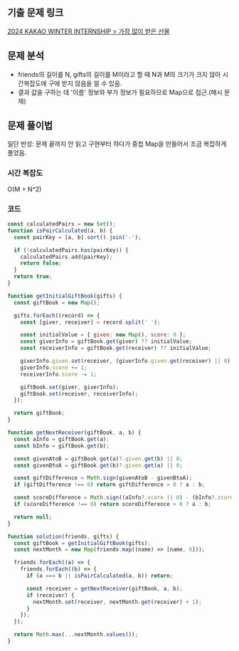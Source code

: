 ## 기출 문제 링크

[2024 KAKAO WINTER INTERNSHIP > 가장 많이 받은 선물](https://school.programmers.co.kr/learn/courses/30/lessons/258712)

## 문제 분석

- friends의 길이를 N, gifts의 길이를 M이라고 할 때 N과 M의 크기가 크지 않아 시간복잡도에 구애 받지 않음을 알 수 있음.
- 결과 값을 구하는 데 '이름' 정보와 부가 정보가 필요하므로 Map으로 접근.(해시 문제)

## 문제 풀이법

일단 반성: 문제 끝까지 안 읽고 구현부터 하다가 중첩 Map을 만들어서 조금 복잡하게 풀었음.

### 시간 복잡도

O(M + N^2)

### 코드

```js
const calculatedPairs = new Set();
function isPairCalculated(a, b) {
  const pairKey = [a, b].sort().join('-');

  if (!calculatedPairs.has(pairKey)) {
    calculatedPairs.add(pairKey);
    return false;
  }
  return true;
}

function getInitialGiftBook(gifts) {
  const giftBook = new Map();

  gifts.forEach((record) => {
    const [giver, receiver] = record.split(' ');

    const initialValue = { given: new Map(), score: 0 };
    const giverInfo = giftBook.get(giver) ?? initialValue;
    const receiverInfo = giftBook.get(receiver) ?? initialValue;

    giverInfo.given.set(receiver, (giverInfo.given.get(receiver) || 0) + 1);
    giverInfo.score += 1;
    receiverInfo.score -= 1;

    giftBook.set(giver, giverInfo);
    giftBook.set(receiver, receiverInfo);
  });

  return giftBook;
}

function getNextReceiver(giftBook, a, b) {
  const aInfo = giftBook.get(a);
  const bInfo = giftBook.get(b);

  const givenAtoB = giftBook.get(a)?.given.get(b) || 0;
  const givenBtoA = giftBook.get(b)?.given.get(a) || 0;

  const giftDifference = Math.sign(givenAtoB - givenBtoA);
  if (giftDifference !== 0) return giftDifference > 0 ? a : b;

  const scoreDifference = Math.sign((aInfo?.score || 0) - (bInfo?.score || 0));
  if (scoreDifference !== 0) return scoreDifference > 0 ? a : b;

  return null;
}

function solution(friends, gifts) {
  const giftBook = getInitialGiftBook(gifts);
  const nextMonth = new Map(friends.map((name) => [name, 0]));

  friends.forEach((a) => {
    friends.forEach((b) => {
      if (a === b || isPairCalculated(a, b)) return;

      const receiver = getNextReceiver(giftBook, a, b);
      if (receiver) {
        nextMonth.set(receiver, nextMonth.get(receiver) + 1);
      }
    });
  });

  return Math.max(...nextMonth.values());
}
```
